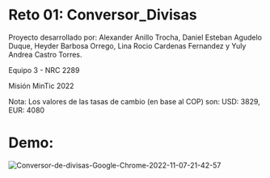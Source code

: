 # Reto 01: Conversor_Divisas

Proyecto desarrollado por: Alexander Anillo Trocha, Daniel Esteban Agudelo Duque, Heyder Barbosa Orrego, Lina Rocio Cardenas Fernandez y Yuly Andrea Castro Torres.

Equipo 3 - NRC 2289

Misión MinTic 2022

Nota: Los valores de las tasas de cambio (en base al COP) son: USD: 3829, EUR: 4080

# Demo:

![Conversor-de-divisas-Google-Chrome-2022-11-07-21-42-57](https://user-images.githubusercontent.com/110750570/200471946-dfe990e3-3051-4cc3-8d66-f7e16f489091.gif)
